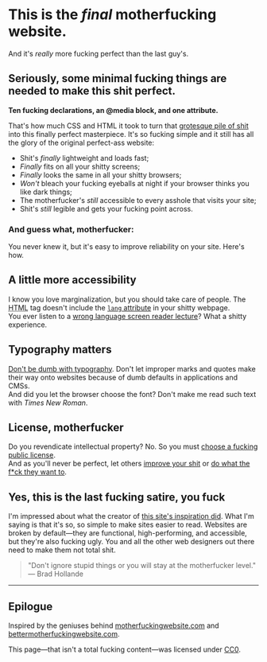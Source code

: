 # This is the _final_ motherfucking website.

And it's _really_ more fucking perfect than the last guy's.

## Seriously, some minimal fucking things are needed to make this shit perfect.

**Ten fucking declarations, an @media block, and one attribute.**

That's how much CSS and HTML it took to turn that [grotesque pile of shit](http://motherfuckingwebsite.com/) into this finally perfect masterpiece. It's so fucking simple and it still has all the glory of the original perfect-ass website:

* Shit's _finally_ lightweight and loads fast;
* _Finally_ fits on all your shitty screens;
* _Finally_ looks the same in all your shitty browsers;
* _Won't_ bleach your fucking eyeballs at night if your browser thinks you like dark things;
* The motherfucker's _still_ accessible to every asshole that visits your site;
* Shit's _still_ legible and gets your fucking point across.

### And guess what, motherfucker:

You never knew it, but it's easy to improve reliability on your site. Here's how.

## A little more accessibility

I know you love marginalization, but you should take care of people.
The <abbr title="HyperText Markup Language">HTML</abbr> tag doesn't include the [`lang` attribute](https://www.w3.org/TR/html5/dom.html#the-lang-and-xml:lang-attributes) in your shitty webpage.  
You ever listen to a [wrong language screen reader lecture](https://www.youtube.com/watch?v=NP94u7y_KkQ)? What a shitty experience.

## Typography matters

[Don't be dumb with typography](http://smartquotesforsmartpeople.com/). Don't let improper marks and quotes make their way onto websites because of dumb defaults in applications and CMSs.  
And did you let the browser choose the font? Don't make me read such text with _Times New Roman_.

## License, motherfucker

Do you revendicate intellectual property? No. So you must [choose a fucking public license](https://choosealicense.com/).  
And as you'll never be perfect, let others [improve your shit](https://github.com/LeoColomb/perfectmotherfuckingwebsite) or [do what the f\*ck they want to](https://github.com/LeoColomb/perfectmotherfuckingwebsite/blob/master/LICENSE).

## Yes, this is the last fucking satire, you fuck

I'm impressed about what the creator of [this site's inspiration did](http://bettermotherfuckingwebsite.com/). What I'm saying is that it's so, so simple to make sites easier to read. Websites are broken by default—they are functional, high-performing, and accessible, but they're also fucking ugly. You and all the other web designers out there need to make them not total shit.

> "Don't ignore stupid things or you will stay at the motherfucker level." 
> — Brad Hollande

---

## Epilogue

Inspired by the geniuses behind [motherfuckingwebsite.com](https://motherfuckingwebsite.com/) and [bettermotherfuckingwebsite.com](http://bettermotherfuckingwebsite.com/).

This page—that isn't a total fucking content—was licensed under [CC0](https://creativecommons.org/publicdomain/zero/1.0/).
